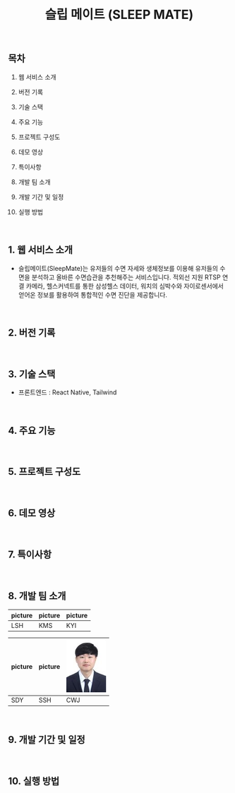 <div align="center">
  <br />
  <!-- <img src="./readme_assets/ssafy-mate_logo.png" alt="SLEEP MATE" width="200px" height="200px" /> -->
  <br />
  <h1>슬립 메이트 (SLEEP MATE)</h1>
  <!-- <div>
    <img src="https://img.shields.io/badge/NGINX-Active-2ea04?&logo=nginx&logoColor=white" alt="NGINX" />
    <img src="https://img.shields.io/github/v/release/ssafy-mate/ssafy-mate_front-end?color=%23068fc6" alt="GitHub release (latest by date)" />
  </div> -->
  <br />
</div>

## 목차

1. 웹 서비스 소개

2. 버전 기록

3. 기술 스택

4. 주요 기능

5. 프로젝트 구성도

6. 데모 영상

7. 특이사항

8. 개발 팀 소개

9. 개발 기간 및 일정

10. 실행 방법

<br>

## 1. 웹 서비스 소개
- 슬립메이트(SleepMate)는 유저들의 수면 자세와 생체정보를 이용해 유저들의 수면을 분석하고 올바른 수면습관을 추천해주는 서비스입니다. 적외선 지원 RTSP 연결 카메라, 헬스커넥트를 통한 삼성헬스 데이터, 워치의 심박수와 자이로센서에서 얻어온 정보를 활용하여 통합적인 수면 진단을 제공합니다.    
<br>

## 2. 버전 기록

<br>

## 3. 기술 스택
- 프론트엔드 : React Native, Tailwind

<br>

## 4. 주요 기능

<br>

## 5. 프로젝트 구성도

<br>

## 6. 데모 영상

<br>

## 7. 특이사항

<br>

## 8. 개발 팀 소개

| picture | picture | picture |
| --- | --- | --- |
| LSH | KMS | KYI |

| picture | picture | ![wonjun](/resources/wonjun90120.jpg) |
| --- | --- | --- |
| SDY | SSH | CWJ |

<br>

## 9. 개발 기간 및 일정

<br>

## 10. 실행 방법
